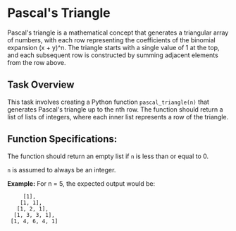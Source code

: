 # Pascal's Triangle
Pascal's triangle is a mathematical concept that generates a triangular array of numbers, with each row representing the coefficients of the binomial expansion (x + y)^n. The triangle starts with a single value of 1 at the top, and each subsequent row is constructed by summing adjacent elements from the row above.

## Task Overview
This task involves creating a Python function ```pascal_triangle(n)``` that generates Pascal's triangle up to the nth row. The function should return a list of lists of integers, where each inner list represents a row of the triangle.

## Function Specifications:
The function should return an empty list if ```n``` is less than or equal to 0.

```n``` is assumed to always be an integer.

**Example:**
For n = 5, the expected output would be:
```
     [1],
    [1, 1],
   [1, 2, 1],
  [1, 3, 3, 1],
 [1, 4, 6, 4, 1]
```
